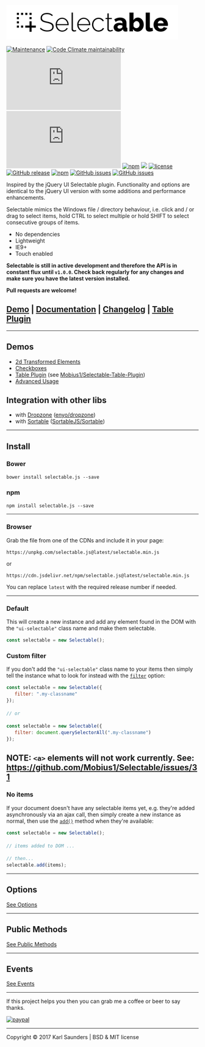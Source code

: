 ![Selectable](selectable.png?raw=true "Selectable")

[![Maintenance](https://img.shields.io/maintenance/yes/2019.svg?style=?style=flat-square&logo=appveyor)](https://github.com/Mobius1/Selectable/)
[![Code Climate maintainability](https://img.shields.io/codeclimate/maintainability/Mobius1/Selectable.svg?style=?style=flat-square&logo=appveyor)](https://codeclimate.com/github/Mobius1/Selectable/maintainability)
![](http://img.badgesize.io/Mobius1/Selectable/master/selectable.min.js?style=?style=flat-square&logo=appveyor) 
![](http://img.badgesize.io/Mobius1/Selectable/master/selectable.min.js?compression=gzip&label=gzipped&style=?style=flat-square&logo=appveyor)
[![npm](https://img.shields.io/npm/dt/selectable%2Ejs.svg?style=?style=flat-square&logo=appveyor)](https://www.npmjs.com/package/selectable%2Ejs)
[![](https://data.jsdelivr.com/v1/package/npm/selectable.js/badge)](https://www.jsdelivr.com/package/npm/selectable.js)
[![license](https://img.shields.io/github/license/mashape/apistatus.svg?style=?style=flat-square&logo=appveyor)](https://github.com/Mobius1/Selectable/blob/master/LICENSE)
[![GitHub release](https://img.shields.io/github/release/Mobius1/Selectable.svg?style=?style=flat-square&logo=appveyor)](https://github.com/Mobius1/Selectable/releases)
[![npm](https://img.shields.io/npm/v/selectable.js.svg?style=?style=flat-square&logo=appveyor)](https://www.npmjs.com/package/selectable%2Ejs)
[![GitHub issues](https://img.shields.io/github/issues-raw/Mobius1/Selectable.svg?style=?style=flat-square&logo=appveyor)](https://github.com/Mobius1/Selectable)
[![GitHub issues](https://img.shields.io/github/issues-closed-raw/Mobius1/Selectable.svg?style=?style=flat-square&logo=appveyor)](https://github.com/Mobius1/Selectable)

Inspired by the jQuery UI Selectable plugin. Functionality and options are identical to the jQuery UI version with some additions and performance enhancements.

Selectable mimics the Windows file / directory behaviour, i.e. click and / or drag to select items, hold CTRL to select multiple or hold SHIFT to select consecutive groups of items.

* No dependencies
* Lightweight
* IE9+
* Touch enabled

**Selectable is still in active development and therefore the API is in constant flux until `v1.0.0`. Check back regularly for any changes and make sure you have the latest version installed.**

**Pull requests are welcome!**

## [Demo](http://codepen.io/Mobius1/pen/qRxaqQ/) | [Documentation](https://mobius1.github.io/Selectable) | [Changelog](https://github.com/Mobius1/Selectable/releases) | [Table Plugin](https://github.com/Mobius1/Selectable-Table-Plugin)

---

## Demos

* [2d Transformed Elements](https://codepen.io/Mobius1/full/wZxZyR)
* [Checkboxes](https://mobius1.github.io/Selectable/demos/checkboxes.html)
* [Table Plugin](https://codepen.io/Mobius1/pen/jamBzV/) (see [Mobius1/Selectable-Table-Plugin](https://github.com/Mobius1/Selectable-Table-Plugin))
* [Advanced Usage](https://s.codepen.io/Mobius1/pen/OOXPwo)

## Integration with other libs

* with [Dropzone](https://mobius1.github.io/Selectable/demos/dropzone.html) ([enyo/dropzone](https://github.com/enyo/dropzone))
* with [Sortable](https://mobius1.github.io/Selectable/demos/sortable.html) ([SortableJS/Sortable](https://github.com/SortableJS/Sortable))

---

## Install

### Bower
```
bower install selectable.js --save
```

### npm
```
npm install selectable.js --save
```

---

### Browser

Grab the file from one of the CDNs and include it in your page:

```
https://unpkg.com/selectable.js@latest/selectable.min.js
```
or

```
https://cdn.jsdelivr.net/npm/selectable.js@latest/selectable.min.js
```

You can replace `latest` with the required release number if needed.

---

### Default

This will create a new instance and add any element found in the DOM with the `"ui-selectable"` class name and make them selectable.

```javascript
const selectable = new Selectable();
```

### Custom filter

If you don't add the `"ui-selectable"` class name to your items then simply tell the instance what to look for instead with the [`filter`](https://github.com/Mobius1/Selectable/wiki/filter) option:

```javascript
const selectable = new Selectable({
   filter: ".my-classname"
});

// or

const selectable = new Selectable({
   filter: document.querySelectorAll(".my-classname")
});
```

## NOTE: `<a>` elements will not work currently. See: https://github.com/Mobius1/Selectable/issues/31

### No items

If your document doesn't have any selectable items yet, e.g. they're added asynchronously via an ajax call, then simply create a new instance as normal, then use the [`add()`](https://github.com/Mobius1/Selectable/wiki/add()) method when they're available:

```javascript
const selectable = new Selectable();

// items added to DOM ...

// then...
selectable.add(items);
```

---

## Options

[See Options](https://mobius1.github.io/Selectable/options.html)

---

## Public Methods

[See Public Methods](https://mobius1.github.io/Selectable/public-methods.html)

---

## Events

[See Events](https://mobius1.github.io/Selectable/events.html)

---

If this project helps you then you can grab me a coffee or beer to say thanks.

[![paypal](https://www.paypalobjects.com/en_US/i/btn/btn_donateCC_LG.gif)](https://www.paypal.com/cgi-bin/webscr?cmd=_s-xclick&hosted_button_id=42AR2ZMBHWVTW&source=url)

---

Copyright © 2017 Karl Saunders | BSD & MIT license
